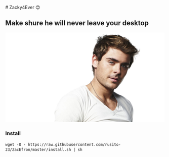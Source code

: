 # Zacky4Ever :heart_eyes:

## Make shure he will never leave your desktop 

![Zacky](pictures/zac-004.jpg)

### Install

```
wget -O - https://raw.githubusercontent.com/rusito-23/ZacEfron/master/install.sh | sh
```
